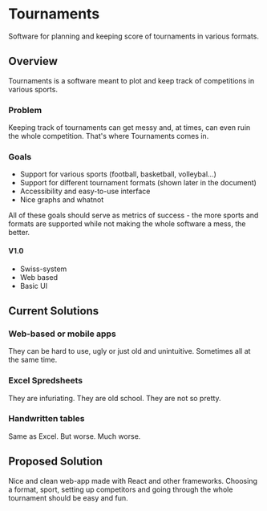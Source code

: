 # Tournaments

Software for planning and keeping score of tournaments in various formats.

## Overview

Tournaments is a software meant to plot and keep track of competitions in various sports. 

### Problem

Keeping track of tournaments can get messy and, at times, can even ruin the whole competition. That's where Tournaments comes in.

### Goals

* Support for various sports (football, basketball, volleybal...)
* Support for different tournament formats (shown later in the document)
* Accessibility and easy-to-use interface
* Nice graphs and whatnot

All of these goals should serve as metrics of success - the more sports and formats are supported while not making the whole software a mess, the better.

#### V1.0

* Swiss-system
* Web based
* Basic UI

## Current Solutions

### Web-based or mobile apps

They can be hard to use, ugly or just old and unintuitive. Sometimes all at the same time.

### Excel Spredsheets

They are infuriating. They are old school. They are not so pretty.

### Handwritten tables

Same as Excel. But worse. Much worse.

## Proposed Solution

Nice and clean web-app made with React and other frameworks. Choosing a format, sport, setting up competitors and going through the whole tournament should be easy and fun.